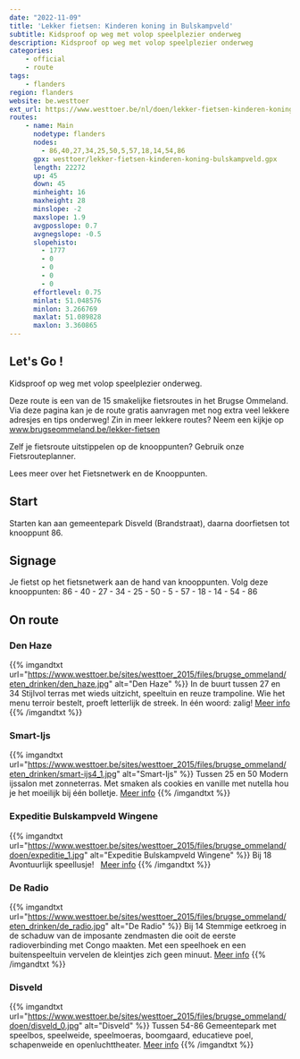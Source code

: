 ```yaml
---
date: "2022-11-09"
title: 'Lekker fietsen: Kinderen koning in Bulskampveld'
subtitle: Kidsproof op weg met volop speelplezier onderweg
description: Kidsproof op weg met volop speelplezier onderweg
categories:
    - official
    - route
tags:
    - flanders
region: flanders
website: be.westtoer
ext_url: https://www.westtoer.be/nl/doen/lekker-fietsen-kinderen-koning-bulskampveld
routes:
    - name: Main
      nodetype: flanders
      nodes:
        - 86,40,27,34,25,50,5,57,18,14,54,86
      gpx: westtoer/lekker-fietsen-kinderen-koning-bulskampveld.gpx
      length: 22272
      up: 45
      down: 45
      minheight: 16
      maxheight: 28
      minslope: -2
      maxslope: 1.9
      avgposslope: 0.7
      avgnegslope: -0.5
      slopehisto:
        - 1777
        - 0
        - 0
        - 0
        - 0
      effortlevel: 0.75
      minlat: 51.048576
      minlon: 3.266769
      maxlat: 51.089828
      maxlon: 3.360865
---
```


## Let's Go ! 

Kidsproof op weg met volop speelplezier onderweg.

Deze route is een van de 15 smakelijke fietsroutes in het Brugse Ommeland. Via deze pagina kan je de route gratis aanvragen met nog extra veel lekkere adresjes en tips onderweg! Zin in meer lekkere routes? Neem een kijkje op www.brugseommeland.be/lekker-fietsen 

Zelf je fietsroute uitstippelen op de knooppunten? Gebruik onze Fietsrouteplanner.

Lees meer over het Fietsnetwerk en de Knooppunten.

## Start

Starten kan aan gemeentepark Disveld (Brandstraat), daarna doorfietsen tot knooppunt 86.

## Signage

Je fietst op het fietsnetwerk aan de hand van knooppunten. Volg deze knooppunten: 86 - 40 - 27 - 34 - 25 - 50 - 5 - 57 - 18 - 14 - 54 - 86

## On route

### Den Haze

{{% imgandtxt url="https://www.westtoer.be/sites/westtoer_2015/files/brugse_ommeland/eten_drinken/den_haze.jpg" alt="Den Haze" %}}
In de buurt tussen 27 en 34
Stijlvol terras met wieds uitzicht, speeltuin en reuze trampoline. Wie het menu terroir bestelt, proeft letterlijk de streek. In één woord: zalig!
[Meer info](/nl/eten-drinken/den-haze)
{{% /imgandtxt %}}

### Smart-Ijs

{{% imgandtxt url="https://www.westtoer.be/sites/westtoer_2015/files/brugse_ommeland/eten_drinken/smart-ijs4_1.jpg" alt="Smart-Ijs" %}}
Tussen 25 en 50
Modern ijssalon met zonneterras. Met smaken als cookies en vanille met nutella hou je het moeilijk bij één bolletje.
[Meer info](/nl/eten-drinken/smart-ijs)
{{% /imgandtxt %}}

### Expeditie Bulskampveld Wingene

{{% imgandtxt url="https://www.westtoer.be/sites/westtoer_2015/files/brugse_ommeland/doen/expeditie_1.jpg" alt="Expeditie Bulskampveld Wingene" %}}
Bij 18
Avontuurlijk speellusje!
	 
	[Meer info](/nl/expeditie-bulskampveld/wingene)
{{% /imgandtxt %}}

### De Radio

{{% imgandtxt url="https://www.westtoer.be/sites/westtoer_2015/files/brugse_ommeland/eten_drinken/de_radio.jpg" alt="De Radio" %}}
Bij 14
Stemmige eetkroeg in de schaduw van de imposante zendmasten die ooit de eerste radioverbinding met Congo maakten. Met een speelhoek en een buitenspeeltuin vervelen de kleintjes zich geen minuut.
[Meer info](/nl/eten-drinken/de-radio)
{{% /imgandtxt %}}

### Disveld

{{% imgandtxt url="https://www.westtoer.be/sites/westtoer_2015/files/brugse_ommeland/doen/disveld_0.jpg" alt="Disveld" %}}
Tussen 54-86
Gemeentepark met speelbos, speelweide, speelmoeras, boomgaard, educatieve poel, schapenweide en openluchttheater.
[Meer info](/nl/doen/gemeentepark-disveld)
{{% /imgandtxt %}}


